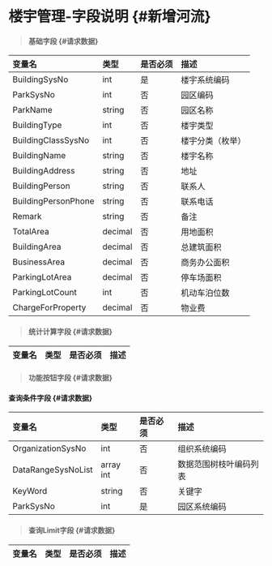 # 楼宇管理-字段说明 {#新增河流}

> #### 基础字段 {#请求数据}

| 变量名 | 类型 | 是否必须 | 描述 |
| :--- | :--- | :--- | :--- |
| BuildingSysNo | int | 是 | 楼宇系统编码 |
| ParkSysNo | int | 否 | 园区编码 |
| ParkName | string | 否 | 园区名称|
| BuildingType | int | 否|楼宇类型|
| BuildingClassSysNo | int | 否 | 楼宇分类（枚举） |
| BuildingName | string | 否 | 楼宇名称 |
| BuildingAddress | string | 否 | 地址 |
| BuildingPerson| string | 否 |联系人|
| BuildingPersonPhone| string | 否 |联系电话|
| Remark| string | 否 |备注|
| TotalArea| decimal | 否 |用地面积|
| BuildingArea| decimal | 否 |总建筑面积|
| BusinessArea| decimal | 否 |商务办公面积|
| ParkingLotArea| decimal | 否 |停车场面积|
| ParkingLotCount| int | 否 |机动车泊位数|
| ChargeForProperty | decimal| 否 |物业费|




> #### 统计计算字段 {#请求数据}

| 变量名 | 类型 | 是否必须 | 描述 |
| :--- | :--- | :--- | :--- |


> #### 功能按钮字段 {#请求数据}

#### 查询条件字段 {#请求数据}

| 变量名 | 类型 | 是否必须 | 描述 |
| :--- | :--- | :--- | :--- |
| OrganizationSysNo | int | 否 | 组织系统编码 |
| DataRangeSysNoList |array int | 否 | 数据范围树枝叶编码列表 |
| KeyWord | string | 否 | 关键字|
| ParkSysNo | int | 是 | 园区系统编码 |

> #### 查询Limit字段 {#请求数据}

| 变量名 | 类型 | 是否必须 | 描述 |
| :--- | :--- | :--- | :--- |






